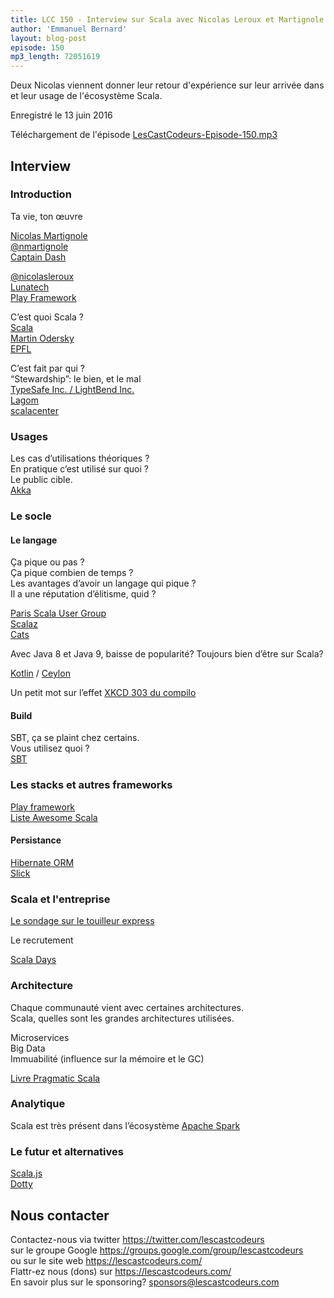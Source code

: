 ```yaml
---
title: LCC 150 - Interview sur Scala avec Nicolas Leroux et Martignole
author: 'Emmanuel Bernard'
layout: blog-post
episode: 150
mp3_length: 72051619
---
```

Deux Nicolas viennent donner leur retour d'expérience sur leur arrivée dans et leur usage de l'écosystème Scala.

Enregistré le 13 juin 2016

Téléchargement de l'épisode [LesCastCodeurs-Episode-150.mp3](http://traffic.libsyn.com/lescastcodeurs/LesCastCodeurs-Episode-150.mp3)

## Interview

### Introduction

Ta vie, ton œuvre

[Nicolas Martignole](http://www.touilleur-express.fr)  
[@nmartignole](https://twitter.com/nmartignole)  
[Captain Dash](http://www.captaindash.com)  

[@nicolasleroux](https://twitter.com/nicolasleroux)  
[Lunatech](http://lunatech.com)  
[Play Framework](https://playframework.com)  

C’est quoi Scala ?  
[Scala](http://www.scala-lang.org)  
[Martin Odersky](https://en.wikipedia.org/wiki/Martin_Odersky)  
[EPFL](http://www.epfl.ch/)  


C’est fait par qui ?  
“Stewardship”: le bien, et le mal  
[TypeSafe Inc. / LightBend Inc.](https://en.wikipedia.org/wiki/Lightbend_Inc.)  
[Lagom](http://www.lightbend.com/lagom)  
[scalacenter](https://scala.epfl.ch)  

### Usages

Les cas d’utilisations théoriques ?  
En pratique c’est utilisé sur quoi ?  
Le public cible.  
[Akka](http://akka.io)  

### Le socle

#### Le langage

Ça pique ou pas ?  
Ça pique combien de temps ?  
Les avantages d’avoir un langage qui pique ?  
Il a une réputation d’élitisme, quid ?  

[Paris Scala User Group](https://groups.google.com/d/forum/paris-scala-user-group)  
[Scalaz](https://github.com/scalaz/scalaz)  
[Cats](http://typelevel.org/cats/)  

Avec Java 8 et Java 9, baisse de popularité?
Toujours bien d’être sur Scala?

[Kotlin](http://kotlinlang.org) / [Ceylon](http://ceylon-lang.org)  

Un petit mot sur l’effet [XKCD 303 du compilo](https://www.xkcd.com/303/)  

#### Build

SBT, ça se plaint chez certains.  
Vous utilisez quoi ?  
[SBT](http://www.scala-sbt.org)  

### Les stacks et autres frameworks

[Play framework](https://playframework.com)  
[Liste Awesome Scala](https://github.com/lauris/awesome-scala)  

#### Persistance

[Hibernate ORM](http://hibernate.org/orm)  
[Slick](http://slick.lightbend.com)  

### Scala et l'entreprise

[Le sondage sur le touilleur express](http://www.touilleur-express.fr/2016/06/06/scala-dans-les-entreprises-en-france/)  

Le recrutement  

[Scala Days](http://www.scaladays.org)

### Architecture

Chaque communauté vient avec certaines architectures.  
Scala, quelles sont les grandes architectures utilisées.  

Microservices  
Big Data  
Immuabilité (influence sur la mémoire et le GC)  

[Livre Pragmatic Scala](https://pragprog.com/book/vsscala2/pragmatic-scala)  

### Analytique

Scala est très présent dans l’écosystème [Apache Spark](https://spark.apache.org)  

### Le futur et alternatives

[Scala.js](http://www.scala-js.org)  
[Dotty](https://jaxenter.com/dotty-scala-without-the-backwards-compatibility-issues-107568.html)  

## Nous contacter

Contactez-nous via twitter <https://twitter.com/lescastcodeurs>  
sur le groupe Google <https://groups.google.com/group/lescastcodeurs>  
ou sur le site web <https://lescastcodeurs.com/>  
Flattr-ez nous (dons) sur <https://lescastcodeurs.com/>  
En savoir plus sur le sponsoring? sponsors@lescastcodeurs.com  
